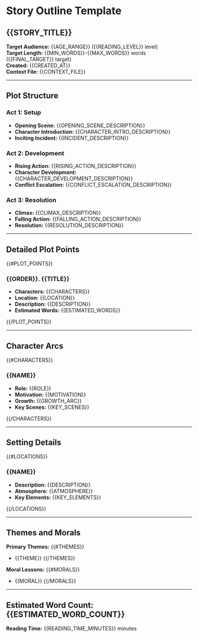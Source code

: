 # Story Outline Template

## {{STORY_TITLE}}

**Target Audience:** {{AGE_RANGE}} ({{READING_LEVEL}} level)  
**Target Length:** {{MIN_WORDS}}-{{MAX_WORDS}} words ({{FINAL_TARGET}} target)  
**Created:** {{CREATED_AT}}  
**Context File:** {{CONTEXT_FILE}}

---

## Plot Structure

### Act 1: Setup
- **Opening Scene:** {{OPENING_SCENE_DESCRIPTION}}
- **Character Introduction:** {{CHARACTER_INTRO_DESCRIPTION}}
- **Inciting Incident:** {{INCIDENT_DESCRIPTION}}

### Act 2: Development
- **Rising Action:** {{RISING_ACTION_DESCRIPTION}}
- **Character Development:** {{CHARACTER_DEVELOPMENT_DESCRIPTION}}
- **Conflict Escalation:** {{CONFLICT_ESCALATION_DESCRIPTION}}

### Act 3: Resolution
- **Climax:** {{CLIMAX_DESCRIPTION}}
- **Falling Action:** {{FALLING_ACTION_DESCRIPTION}}
- **Resolution:** {{RESOLUTION_DESCRIPTION}}

---

## Detailed Plot Points

{{#PLOT_POINTS}}
### {{ORDER}}. {{TITLE}}
- **Characters:** {{CHARACTERS}}
- **Location:** {{LOCATION}}
- **Description:** {{DESCRIPTION}}
- **Estimated Words:** {{ESTIMATED_WORDS}}

{{/PLOT_POINTS}}

---

## Character Arcs

{{#CHARACTERS}}
### {{NAME}}
- **Role:** {{ROLE}}
- **Motivation:** {{MOTIVATION}}
- **Growth:** {{GROWTH_ARC}}
- **Key Scenes:** {{KEY_SCENES}}

{{/CHARACTERS}}

---

## Setting Details

{{#LOCATIONS}}
### {{NAME}}
- **Description:** {{DESCRIPTION}}
- **Atmosphere:** {{ATMOSPHERE}}
- **Key Elements:** {{KEY_ELEMENTS}}

{{/LOCATIONS}}

---

## Themes and Morals

**Primary Themes:**
{{#THEMES}}
- {{THEME}}
{{/THEMES}}

**Moral Lessons:**
{{#MORALS}}
- {{MORAL}}
{{/MORALS}}

---

## Estimated Word Count: {{ESTIMATED_WORD_COUNT}}

**Reading Time:** {{READING_TIME_MINUTES}} minutes
